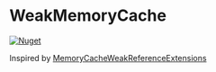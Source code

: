 # WeakMemoryCache  
  
[![Nuget](https://img.shields.io/nuget/dt/WeakMemoryCache)](https://www.nuget.org/packages/WeakMemoryCache)  
  
Inspired by [MemoryCacheWeakReferenceExtensions](https://github.com/aspnet/Caching/blob/master/samples/MemoryCacheSample/MemoryCacheWeakReferenceExtensions.cs)  

